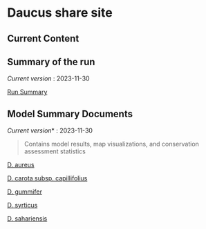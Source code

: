 # Daucus share site

## Current Content

## Summary of the run
*Current version* : 2023-11-30

<a href="https://geospatialcentroid.github.io/Daucus/run20231114_Summary.html" target="_blank">Run Summary</a>


## Model Summary Documents



*Current version** : 2023-11-30

> Contains model results, map visualizations, and conservation assessment statistics

<a href="https://geospatialcentroid.github.io/Daucus/Daucus_aureus_Summary.html" target="_blank">D. aureus</a>

<a href="https://geospatialcentroid.github.io/Daucus/Daucus_carota_subsp._capillifolius_Summary.html" target="_blank">D. carota subsp. capillifolius</a>

<a href="https://geospatialcentroid.github.io/Daucus/Daucus_carota_subsp._gummifer_Summary.html" target="_blank">D. gummifer</a>

<a href="https://geospatialcentroid.github.io/Daucus/Daucus_syrticus_Summary.html" target="_blank">D. syrticus</a>

<a href="https://geospatialcentroid.github.io/Daucus/Daucus_sahariensis_Summary.html" target="_blank">D. sahariensis</a>
